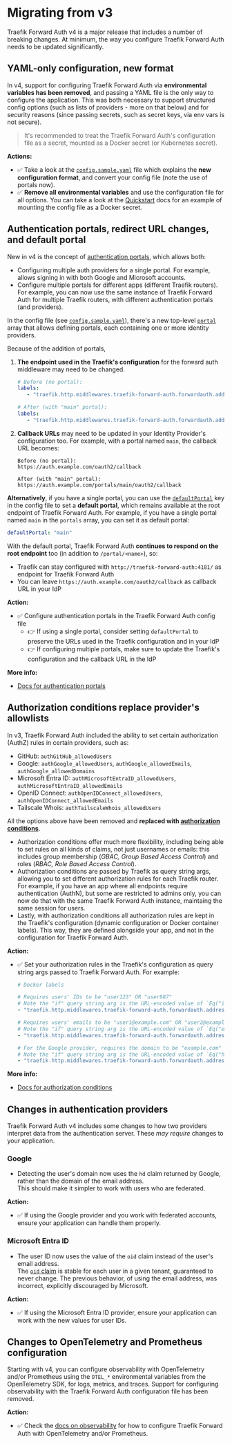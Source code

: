 # Migrating from v3

Traefik Forward Auth v4 is a major release that includes a number of breaking changes. At minimum, the way you configure Traefik Forward Auth needs to be updated significantly.

## YAML-only configuration, new format

In v4, support for configuring Traefik Forward Auth via **environmental variables has been removed**, and passing a YAML file is the only way to configure the application. This was both necessary to support structured config options (such as lists of providers - more on that below) and for security reasons (since passing secrets, such as secret keys, via env vars is not secure).

> It's recommended to treat the Traefik Forward Auth's configuration file as a secret, mounted as a Docker secret (or Kubernetes secret).

**Actions:**

- ✅ Take a look at the [`config.sample.yaml`](../config.sample.yaml) file which explains the **new configuration format**, and convert your config file (note the use of portals now).
- ✅ **Remove all environmental variables** and use the configuration file for all options. You can take a look at the [Quickstart](./01-quickstart.md) docs for an example of mounting the config file as a Docker secret.

## Authentication portals, redirect URL changes, and default portal

New in v4 is the concept of [authentication portals](./04-authentication-portals.md), which allows both:

- Configuring multiple auth providers for a single portal. For example, allows signing in with both Google and Microsoft accounts.
- Configure multiple portals for different apps (different Traefik routers). For example, you can now use the same instance of Traefik Forward Auth for multiple Traefik routers, with different authentication portals (and providers).

In the config file (see [`config.sample.yaml`](../config.sample.yaml)), there's a new top-level [`portal`](03-all-configuration-options.md#portal-configuration) array that allows defining portals, each containing one or more identity providers.

Because of the addition of portals,

1. **The endpoint used in the Traefik's configuration** for the forward auth middleware may need to be changed.

   ```yaml
   # Before (no portal):
   labels:
      - "traefik.http.middlewares.traefik-forward-auth.forwardauth.address=http://traefik-forward-auth:4181/"

   # After (with "main" portal):
   labels:
      - "traefik.http.middlewares.traefik-forward-auth.forwardauth.address=http://traefik-forward-auth:4181/portals/main"
   ```

1. **Callback URLs** may need to be updated in your Identity Provider's configuration too. For example, with a portal named `main`, the callback URL becomes:

   ```
   Before (no portal):
   https://auth.example.com/oauth2/callback

   After (with "main" portal):
   https://auth.example.com/portals/main/oauth2/callback
   ```

**Alternatively**, if you have a single portal, you can use the [`defaultPortal`](03-all-configuration-options.md#config-opt-defaultportal) key in the config file to set a **default portal**, which remains available at the root endpoint of Traefik Forward Auth. For example, if you have a single portal named `main` in the `portals` array, you can set it as default portal:

```yaml
defaultPortal: "main"
```

With the default portal, Traefik Forward Auth **continues to respond on the root endpoint** too (in addition to `/portal/<name>`), so:

- Traefik can stay configured with `http://traefik-forward-auth:4181/` as endpoint for Traefik Forward Auth
- You can leave `https://auth.example.com/oauth2/callback` as callback URL in your IdP

**Action:**

- ✅ Configure authentication portals in the Traefik Forward Auth config file
   - 👉 If using a single portal, consider setting `defaultPortal` to preserve the URLs used in the Traefik configuration and in your IdP
   - 👉 If configuring multiple portals, make sure to update the Traefik's configuration and the callback URL in the IdP

**More info:**

- [Docs for authentication portals](./04-authentication-portals.md)

## Authorization conditions replace provider's allowlists

In v3, Traefik Forward Auth included the ability to set certain authorization (AuthZ) rules in certain providers, such as:

- GitHub: `authGitHub_allowedUsers`
- Google: `authGoogle_allowedUsers`, `authGoogle_allowedEmails`, `authGoogle_allowedDomains`
- Microsoft Entra ID: `authMicrosoftEntraID_allowedUsers`, `authMicrosoftEntraID_allowedEmails`
- OpenID Connect: `authOpenIDConnect_allowedUsers`, `authOpenIDConnect_allowedEmails`
- Tailscale Whois: `authTailscaleWhois_allowedUsers`

All the options above have been removed and **replaced with [authorization conditions](06-authorization-conditions.md)**.

- Authorization conditions offer much more flexibility, including being able to set rules on all kinds of claims, not just usernames or emails: this includes group membership (_GBAC, Group Based Access Control_) and roles (_RBAC, Role Based Access Control_).
- Authorization conditions are passed by Traefik as query string args, allowing you to set different authorization rules for each Traefik router. For example, if you have an app where all endpoints require authentication (AuthN), but some are restricted to admins only, you can now do that with the same Traefik Forward Auth instance, maintaing the same session for users.
- Lastly, with authorization conditions all authorization rules are kept in the Traefik's configuration (dynamic configuration or Docker container labels). This way, they are defined alongside your app, and not in the configuration for Traefik Forward Auth.

**Action:**

- ✅ Set your authorization rules in the Traefik's configuration as query string args passed to Traefik Forward Auth. For example:

   ```yaml
   # Docker labels

   # Requires users' IDs to be "user123" OR "user987"
   # Note the "if" query string arg is the URL-encoded value of `Eq("id","user123") || Eq("id","user987")`
   - "traefik.http.middlewares.traefik-forward-auth.forwardauth.address=http://traefik-forward-auth:4181/portals/main?if=Eq%28%22id%22%2C%22user123%22%29%20%7C%7C%20Eq%28%22id%22%2C%22user987%22%29"

   # Requires users' emails to be "user1@example.com" OR "user2@example.com"
   # Note the "if" query string arg is the URL-encoded value of `Eq("email","user1@example.com") || Eq("email","user2@example.com")`
   - "traefik.http.middlewares.traefik-forward-auth.forwardauth.address=http://traefik-forward-auth:4181/portals/main?if=Eq%28%22email%22%2C%22user1%40example.com%22%29%20%7C%7C%20Eq%28%22email%22%2C%22user2%40example.com%22%29"

   # For the Google provider, requires the domain to be "example.com"
   # Note the "if" query string arg is the URL-encoded value of `Eq("hd","example.com")`
   - "traefik.http.middlewares.traefik-forward-auth.forwardauth.address=http://traefik-forward-auth:4181/portals/main?if=Eq%28%22hd%22%2C%22example.com%22%29"
   ```

**More info:**

- [Docs for authorization conditions](06-authorization-conditions.md)

## Changes in authentication providers

Traefik Forward Auth v4 includes some changes to how two providers interpret data from the authentication server. These _may require_ changes to your application.

### Google

- Detecting the user's domain now uses the `hd` claim returned by Google, rather than the domain of the email address.  
   This should make it simpler to work with users who are federated.

**Action:**

- ✅ If using the Google provider and you work with federated accounts, ensure your application can handle them properly.

### Microsoft Entra ID

- The user ID now uses the value of the `oid` claim instead of the user's email address.  
   The [`oid` claim](https://learn.microsoft.com/en-us/entra/identity-platform/id-token-claims-reference#payload-claims) is stable for each user in a given tenant, guaranteed to never change. The previous behavior, of using the email address, was incorrect, explicitly discouraged by Microsoft.

**Action:**

- ✅ If using the Microsoft Entra ID provider, ensure your application can work with the new values for user IDs.

## Changes to OpenTelemetry and Prometheus configuration

Starting with v4, you can configure observability with OpenTelemetry and/or Prometheus using the `OTEL_*` environmental variables from the OpenTelemetry SDK, for logs, metrics, and traces. Support for configuring observability with the Traefik Forward Auth configuration file has been removed.

**Action:**

- ✅ Check the [docs on observability](./07-advanced-configuration.md#observability-logs-traces-metrics) for how to configure Traefik Forward Auth with OpenTelemetry and/or Prometheus.
